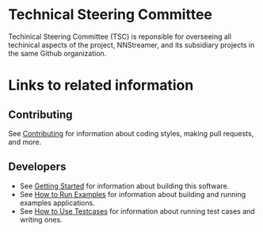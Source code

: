 
# Technical Steering Committee

Techinical Steering Committee (TSC) is reponsible for overseeing all techinical aspects of the project, NNStreamer, and its subsidiary projects in the same Github organization.

# Links to related information

## Contributing

See [Contributing](Documentation/contributing.md) for information about coding styles, making pull requests, and more.

## Developers

- See [Getting Started](Documentation/getting-started.md) for information about building this software.
- See [How to Run Examples](Documentation/how-to-run-examples.md) for information about building and running examples applications.
- See [How to Use Testcases](Documentation/how-to-use-testcases.md) for information about running test cases and writing ones.
